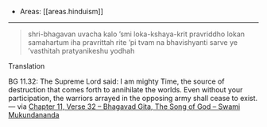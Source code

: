 
- Areas: [[areas.hinduism]]

---

> shri-bhagavan uvacha
> kalo ’smi loka-kshaya-krit pravriddho
> lokan samahartum iha pravrittah
> rite ’pi tvam na bhavishyanti sarve
> ye ’vasthitah pratyanikeshu yodhah

Translation

BG 11.32: The Supreme Lord said: I am mighty Time, the source of destruction that comes forth to annihilate the worlds. Even without your participation, the warriors arrayed in the opposing army shall cease to exist. — via [Chapter 11, Verse 32 – Bhagavad Gita, The Song of God – Swami Mukundananda](https://www.holy-bhagavad-gita.org/chapter/11/verse/32)

